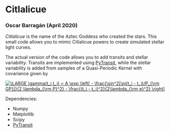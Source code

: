 # Citlalicue

### Oscar Barragán (April 2020)

*_Citlalicue_* is the name of the Aztec Goddess who created the stars. 
This small code allows you to mimic Citlalicue powers to create simulated stellar light curves.

The actual version of the code allows you to add transits and stellar variability. 
Transits are implemented using [PyTransit](https://github.com/hpparvi/PyTransit), 
while the stellar variability is added from samples of a Quasi-Periodic Kernel with covariance given by

<a href="https://www.codecogs.com/eqnedit.php?latex=\LARGE&space;\gamma(t_i,t_j)&space;=&space;A&space;\exp&space;\left[&space;-&space;\frac{\sin^2[\pi(t_i&space;-&space;t_j)/P_{\rm&space;GP}]}{2&space;\lambda_{\rm&space;P}^2}&space;-&space;\frac{(t_i&space;-&space;t_j)^2}{2\lambda_{\rm&space;e}^2}&space;\right]" target="_blank"><img src="https://latex.codecogs.com/gif.latex?\LARGE&space;\gamma(t_i,t_j)&space;=&space;A&space;\exp&space;\left[&space;-&space;\frac{\sin^2[\pi(t_i&space;-&space;t_j)/P_{\rm&space;GP}]}{2&space;\lambda_{\rm&space;P}^2}&space;-&space;\frac{(t_i&space;-&space;t_j)^2}{2\lambda_{\rm&space;e}^2}&space;\right]" title="\LARGE \gamma(t_i,t_j) = A \exp \left[ - \frac{\sin^2[\pi(t_i - t_j)/P_{\rm GP}]}{2 \lambda_{\rm P}^2} - \frac{(t_i - t_j)^2}{2\lambda_{\rm e}^2} \right]" /></a> 

Dependencies:

* Numpy
* Matplotlib
* Scipy
* [PyTransit](https://github.com/hpparvi/PyTransit)